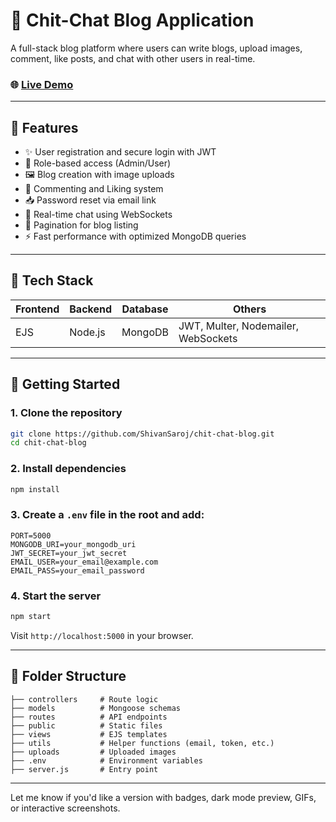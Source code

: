 
# 📝 Chit-Chat Blog Application

A full-stack blog platform where users can write blogs, upload images, comment, like posts, and chat with other users in real-time.

### 🌐 [Live Demo](https://chit-chat-92w8.onrender.com/)

---

## 📌 Features

* ✨ User registration and secure login with JWT
* 🧑 Role-based access (Admin/User)
* 🖼️ Blog creation with image uploads
* 💬 Commenting and Liking system
* 📥 Password reset via email link
* 🔁 Real-time chat using WebSockets
* 📃 Pagination for blog listing
* ⚡ Fast performance with optimized MongoDB queries

---

## 🔧 Tech Stack

| Frontend | Backend | Database | Others                              |
| -------- | ------- | -------- | ----------------------------------- |
| EJS      | Node.js | MongoDB  | JWT, Multer, Nodemailer, WebSockets |

---

## 🚀 Getting Started

### 1. Clone the repository

```bash
git clone https://github.com/ShivanSaroj/chit-chat-blog.git
cd chit-chat-blog
```

### 2. Install dependencies

```bash
npm install
```

### 3. Create a `.env` file in the root and add:

```env
PORT=5000
MONGODB_URI=your_mongodb_uri
JWT_SECRET=your_jwt_secret
EMAIL_USER=your_email@example.com
EMAIL_PASS=your_email_password
```

### 4. Start the server

```bash
npm start
```

Visit `http://localhost:5000` in your browser.

---

## 📁 Folder Structure

```
├── controllers     # Route logic
├── models          # Mongoose schemas
├── routes          # API endpoints
├── public          # Static files
├── views           # EJS templates
├── utils           # Helper functions (email, token, etc.)
├── uploads         # Uploaded images
├── .env            # Environment variables
├── server.js       # Entry point
```

---


Let me know if you'd like a version with badges, dark mode preview, GIFs, or interactive screenshots.
